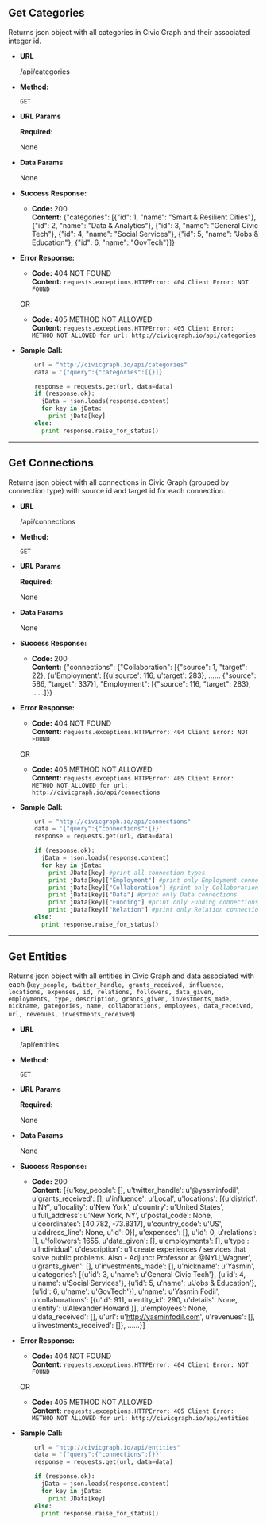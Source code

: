 **Get Categories**
----
  Returns json object with all categories in Civic Graph and their associated integer id.

* **URL**

  /api/categories

* **Method:**

  `GET`
  
*  **URL Params**

   **Required:**
 
   None

* **Data Params**

   None

* **Success Response:**

  * **Code:** 200 <br />
    **Content:** {"categories": [{"id": 1, "name": "Smart & Resilient Cities"}, {"id": 2, "name": "Data & Analytics"}, {"id": 3, "name": "General Civic Tech"}, {"id": 4, "name": "Social Services"}, {"id": 5, "name": "Jobs & Education"}, {"id": 6, "name": "GovTech"}]}
    
 
* **Error Response:**

  * **Code:** 404 NOT FOUND <br />
    **Content:** `requests.exceptions.HTTPError: 404 Client Error: NOT FOUND`

  OR

  * **Code:** 405 METHOD NOT ALLOWED <br />
    **Content:** `requests.exceptions.HTTPError: 405 Client Error: METHOD NOT ALLOWED for url: http://civicgraph.io/api/categories`

* **Sample Call:**

  ```python
      url = "http://civicgraph.io/api/categories"
      data = '{"query":{"categories":[{}]}'

      response = requests.get(url, data=data)
      if (response.ok):
        jData = json.loads(response.content)
        for key in jData:
          print jData[key]
      else:
        print response.raise_for_status()
  ```

----
**Get Connections**
----
  Returns json object with all connections in Civic Graph (grouped by connection type) with source id and target id for each connection.

* **URL**

  /api/connections

* **Method:**

  `GET`
  
*  **URL Params**

   **Required:**
 
   None

* **Data Params**

   None

* **Success Response:**

  * **Code:** 200 <br />
    **Content:** {"connections": {"Collaboration": [{"source": 1, "target": 22}, {u'Employment': [{u'source': 116, u'target': 283}, ...... {"source": 586, "target": 337}], "Employment": [{"source": 116, "target": 283}, ......]}}
    
 
* **Error Response:**

  * **Code:** 404 NOT FOUND <br />
    **Content:** `requests.exceptions.HTTPError: 404 Client Error: NOT FOUND`

  OR

  * **Code:** 405 METHOD NOT ALLOWED <br />
    **Content:** `requests.exceptions.HTTPError: 405 Client Error: METHOD NOT ALLOWED for url: http://civicgraph.io/api/connections`

* **Sample Call:**

  ```python
      url = "http://civicgraph.io/api/connections"
      data = '{"query":{"connections":{}}'
      response = requests.get(url, data=data)

      if (response.ok):
        jData = json.loads(response.content)
        for key in jData:
          print JData[key] #print all connection types
          print jData[key]["Employment"] #print only Employment connections
          print jData[key]["Collaboration"] #print only Collaboration connections
          print jData[key]["Data"] #print only Data connections
          print jData[key]["Funding"] #print only Funding connections
          print jData[key]["Relation"] #print only Relation connections
      else:
        print response.raise_for_status()
  ```

----
**Get Entities**
----
  Returns json object with all entities in Civic Graph and data associated with each (`key_people, twitter_handle, grants_received, influence, locations, expenses, id, relations, followers, data_given, employments, type, description, grants_given, investments_made, nickname, gategories, name, collaborations, employees, data_received, url, revenues, investments_received`)

* **URL**

  /api/entities

* **Method:**

  `GET`
  
*  **URL Params**

   **Required:**
 
   None

* **Data Params**

   None

* **Success Response:**

  * **Code:** 200 <br />
    **Content:** [{u'key_people': [], u'twitter_handle': u'@yasminfodil', u'grants_received': [], u'influence': u'Local', u'locations': [{u'district': u'NY', u'locality': u'New York', u'country': u'United States', u'full_address': u'New York, NY', u'postal_code': None, u'coordinates': [40.782, -73.8317], u'country_code': u'US', u'address_line': None, u'id': 0}], u'expenses': [], u'id': 0, u'relations': [], u'followers': 1655, u'data_given': [], u'employments': [], u'type': u'Individual', u'description': u'I create experiences / services that solve public problems. Also - Adjunct Professor at @NYU_Wagner', u'grants_given': [], u'investments_made': [], u'nickname': u'Yasmin', u'categories': [{u'id': 3, u'name': u'General Civic Tech'}, {u'id': 4, u'name': u'Social Services'}, {u'id': 5, u'name': u'Jobs & Education'}, {u'id': 6, u'name': u'GovTech'}], u'name': u'Yasmin Fodil', u'collaborations': [{u'id': 911, u'entity_id': 290, u'details': None, u'entity': u'Alexander Howard'}], u'employees': None, u'data_received': [], u'url': u'http://yasminfodil.com', u'revenues': [], u'investments_received': []}, ......}]
    
 
* **Error Response:**

  * **Code:** 404 NOT FOUND <br />
    **Content:** `requests.exceptions.HTTPError: 404 Client Error: NOT FOUND`

  OR

  * **Code:** 405 METHOD NOT ALLOWED <br />
    **Content:** `requests.exceptions.HTTPError: 405 Client Error: METHOD NOT ALLOWED for url: http://civicgraph.io/api/entities`

* **Sample Call:**

  ```python
      url = "http://civicgraph.io/api/entities"
      data = '{"query":{"connections":{}}'
      response = requests.get(url, data=data)

      if (response.ok):
        jData = json.loads(response.content)
        for key in jData:
          print JData[key]
      else:
        print response.raise_for_status()
  ```